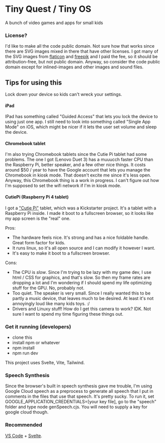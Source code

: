 # Tiny Quest / Tiny OS
A bunch of video games and apps for small kids

### License?
I'd like to make all the code public domain. Not sure how that works since there are SVG images mixed in there that have other licenses. I got many of the SVG images from [flaticon](https://www.flaticon.com/) and [freepik](https://freepik.com/) and I paid the fee, so it should be attribution-free, but not public domain. Anyway, so consider the code public domain except for inlined-images and other images and sound files.

## Tips for using this
Lock down your device so kids can't wreck your settings.
#### iPad
IPad has something called "Guided Access" that lets you lock the device to using just one app. I still need to look into something called "Single App Mode" on iOS, which might be nicer if it lets the user set volume and sleep the device.

#### Chromebook tablet
I'm also trying Chromebook tablets since the Cutie Pi tablet had some problems. The one I got (Lenovo Duet 3) has a muuucch faster CPU than the Raspberry Pi, better speaker, and a few other nice things. It costs around $50 / year to have the Google account that lets you manage the Chromebook in kiosk mode. That doesn't excite me since it's less open. Anyway, this Chromebook thing is a work in progress. I can't figure out how I'm supposed to set the wifi network if I'm in kiosk mode.

#### CutiePi (Raspberry Pi 4 tablet)
I got a ["Cutie Pi"](https://cutiepi.io/) tablet, which was a Kickstarter project. It's a tablet with a Raspberry Pi inside. I made it boot to a fullscreen browser, so it looks like my app screen is the "real" one.

Pros:
- The hardware feels nice. It's strong and has a nice foldable handle. Great form factor for kids.
- It runs linux, so it's all open source and I can modify it however I want.
- It's easy to make it boot to a fullscreen browser.

Cons:
- The CPU is *slow*. Since I'm trying to be lazy with my game dev, I use html / CSS for graphics, and that's slow. So then my frame rates are dropping a lot and I'm wondering if I should spend my life optimizing stuff for the GPU. No, probably not.
- Too quiet. The speaker is very small. Since I really wanted this to be partly a music device, that leaves much to be desired. At least it's not annoyingly loud like many kids toys. :/
- Drivers and Linuxy stuff! How do I get this camera to work? IDK. Not sure I want to spend my time figuring these things out.


### Get it running (developers)
- clone this
- install npm or whatever
- npm install
- npm run dev

This project uses Svelte, Vite, Tailwind.

### Speech Synthesis
Since the browser's built in speech synthesis gave me trouble, I'm using Google Cloud speech as a preprocess to generate all speech that I put in comments in the files that use that speech. It's pretty sucky. To run it, set GOOGLE_APPLICATION_CREDENTIALS=[your key file], go to the "speech" folder and type node genSpeech.cjs. You will need to supply a key for google cloud though.

### Recommended

[VS Code](https://code.visualstudio.com/) + [Svelte](https://marketplace.visualstudio.com/items?itemName=svelte.svelte-vscode).

